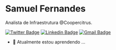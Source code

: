 # Samuel Fernandes

Analista de Infraestrutura @Coopercitrus.

[![Twitter Badge](https://img.shields.io/badge/-@Samuel02199550-0e0b16?style=flat&logo=twitter&logoColor=white&link=https://twitter.com/Samuel02199550)](https://twitter.com/Samuel02199550) 
[![Linkedin Badge](https://img.shields.io/badge/-Samuel%20Fernandes-0e0b16?style=flat&logo=Linkedin&logoColor=white&link=https://www.linkedin.com/in/samuel-fernandes-1069aa15b/)](https://www.linkedin.com/in/samuel-fernandes-1069aa15b/) 
[![Gmail Badge](https://img.shields.io/badge/-samuelfernandesotaviano@gmail.com-0e0b16?style=flat&logo=Gmail&logoColor=white&link=mailto:samuelfernandesotaviano@gmail.com)](mailto:samuelfernandesotaviano@gmail.com)

- 🌱 Atualmente estou aprendendo ...
